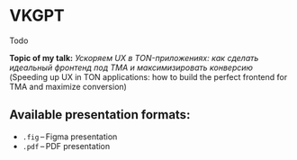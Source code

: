# VKGPT
Todo

**Topic of my talk:** *Ускоряем UX в TON-приложениях: как сделать идеальный фронтенд под TMA и максимизировать конверсию* (Speeding up UX in TON applications: how to build the perfect frontend for TMA and maximize conversion)

## Available presentation formats:

* `.fig` – Figma presentation
* `.pdf` – PDF presentation
